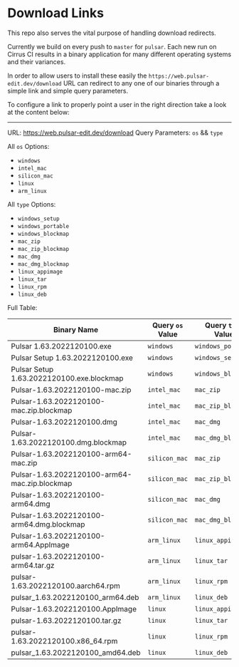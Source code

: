 # Download Links

This repo also serves the vital purpose of handling download redirects.

Currently we build on every push to `master` for `pulsar`. Each new run on Cirrus CI results in a binary application for many different operating systems and their variances.

In order to allow users to install these easily the `https://web.pulsar-edit.dev/download` URL can redirect to any one of our binaries through a simple link and simple query parameters.

To configure a link to properly point a user in the right direction take a look at the content below:

---

URL: https://web.pulsar-edit.dev/download
Query Parameters: `os` && `type`

All `os` Options:

- `windows`
- `intel_mac`
- `silicon_mac`
- `linux`
- `arm_linux`

All `type` Options:

- `windows_setup`
- `windows_portable`
- `windows_blockmap`
- `mac_zip`
- `mac_zip_blockmap`
- `mac_dmg`
- `mac_dmg_blockmap`
- `linux_appimage`
- `linux_tar`
- `linux_rpm`
- `linux_deb`

Full Table:

| Binary Name | Query `os` Value | Query `type` Value |
| ---         | ---              | ---                |
| Pulsar 1.63.2022120100.exe | `windows` | `windows_portable` |
| Pulsar Setup 1.63.2022120100.exe | `windows` | `windows_setup` |
| Pulsar Setup 1.63.2022120100.exe.blockmap | `windows` | `windows_blockmap` |
| Pulsar-1.63.2022120100-mac.zip | `intel_mac` | `mac_zip` |
| Pulsar-1.63.2022120100-mac.zip.blockmap | `intel_mac` | `mac_zip_blockmap` |
| Pulsar-1.63.2022120100.dmg | `intel_mac` | `mac_dmg` |
| Pulsar-1.63.2022120100.dmg.blockmap | `intel_mac` | `mac_dmg_blockmap` |
| Pulsar-1.63.2022120100-arm64-mac.zip | `silicon_mac` | `mac_zip` |
| Pulsar-1.63.2022120100-arm64-mac.zip.blockmap | `silicon_mac` | `mac_zip_blockmap` |
| Pulsar-1.63.2022120100-arm64.dmg | `silicon_mac` | `mac_dmg` |
| Pulsar-1.63.2022120100-arm64.dmg.blockmap | `silicon_mac` | `mac_dmg_blockmap` |
| Pulsar-1.63.2022120100-arm64.AppImage | `arm_linux` | `linux_appimage` |
| pulsar-1.63.2022120100-arm64.tar.gz | `arm_linux` | `linux_tar` |
| pulsar-1.63.2022120100.aarch64.rpm | `arm_linux` | `linux_rpm` |
| pulsar_1.63.2022120100_arm64.deb | `arm_linux` | `linux_deb` |
| Pulsar-1.63.2022120100.AppImage | `linux` | `linux_appimage` |
| pulsar-1.63.2022120100.tar.gz | `linux` | `linux_tar` |
| pulsar-1.63.2022120100.x86_64.rpm | `linux` | `linux_rpm` |
| pulsar_1.63.2022120100_amd64.deb | `linux` | `linux_deb` |
